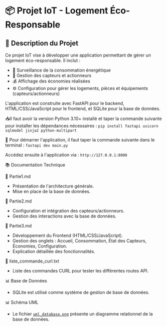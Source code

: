 # 📦 Projet IoT - Logement Éco-Responsable

## 📝 Description du Projet
Ce projet IoT vise à développer une application permettant de gérer un logement éco-responsable. Il inclut :

- 🔌 Surveillance de la consommation énergétique
- 📡 Gestion des capteurs et actionneurs
- 💰 Affichage des économies réalisées
- ⚙️ Configuration pour gérer les logements, pièces et équipements (capteurs/actionneurs)
  
L'application est construite avec FastAPI pour le backend, HTML/CSS/JavaScript pour le frontend, et SQLite pour la base de données.

📥Il faut avoir la version Python 3.10+ installé et taper la commande suivante pour installer les dépendances nécessaires :
```pip install fastapi uvicorn sqlmodel jinja2 python-multipart```

🚀 Pour démarrer l'application, il faut taper la commande suivante dans le terminal :  ```fastapi dev main.py```

Accédez ensuite à l'application via : ```http://127.0.0.1:8000```

📚 Documentation Technique

📝 Partie1.md
- Présentation de l'architecture générale.
- Mise en place de la base de données.
  
📝 Partie2.md
- Configuration et intégration des capteurs/actionneurs.
- Gestion des interactions avec la base de données.
  
📝 Partie3.md
- Développement du Frontend (HTML/CSS/JavaScript).
- Gestion des onglets : Accueil, Consommation, État des Capteurs, Économies, Configuration.
- Explication détaillée des fonctionnalités.
 
📝 liste_commande_curl.txt
- Liste des commandes CURL pour tester les différentes routes API.

📊 Base de Données
- SQLite est utilisé comme système de gestion de base de données.

📊 Schéma UML
- Le fichier [`uml_database.png`](https://github.com/AyoubLADJICI/Logement-eco-responsable/blob/main/uml_database.png) présente un diagramme relationnel de la base de données.






